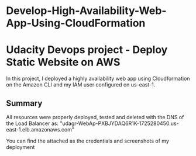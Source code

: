 # Develop-High-Availability-Web-App-Using-CloudFormation
<h1>Udacity Devops project - Deploy Static Website on AWS</h1>


In this project, I deployed a highly availability web app using Cloudformation on the Amazon CLI and my IAM user configured on us-east-1.

<h2>Summary</h2>
All resources were properly deployed, tested and deleted with the DNS of the Load Balancer as: "udagr-WebAp-PXBJYDAQ6R1K-1725280450.us-east-1.elb.amazonaws.com"

You can find the attached as the credentials and screenshots of my deployment
